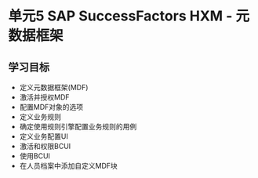 # 单元5 SAP SuccessFactors HXM - 元数据框架

## 学习目标

- 定义元数据框架(MDF)
- 激活并授权MDF
- 配置MDF对象的选项
- 定义业务规则
- 确定使用规则引擎配置业务规则的用例
- 定义业务配置UI
- 激活和权限BCUI
- 使用BCUI
- 在人员档案中添加自定义MDF块
